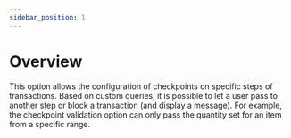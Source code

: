 ```yaml
---
sidebar_position: 1
---
```


# Overview

This option allows the configuration of checkpoints on specific steps of transactions. Based on custom queries, it is possible to let a user pass to another step or block a transaction (and display a message). For example, the checkpoint validation option can only pass the quantity set for an item from a specific range.
